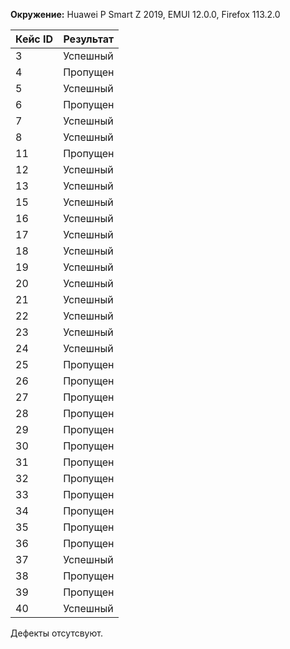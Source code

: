 **Окружение:** Huawei P Smart Z 2019, EMUI 12.0.0, Firefox 113.2.0

|Кейс ID| Результат |
|------|------------|
|3|Успешный||
|4|Пропущен||
|5|Успешный||
|6|Пропущен||
|7|Успешный||
|8|Успешный||
|11|Пропущен||
|12|Успешный||
|13|Успешный||
|15|Успешный||
|16|Успешный||
|17|Успешный||
|18|Успешный||
|19|Успешный||
|20|Успешный||
|21|Успешный||
|22|Успешный||
|23|Успешный||
|24|Успешный||
|25|Пропущен||
|26|Пропущен||
|27|Пропущен||
|28|Пропущен||
|29|Пропущен||
|30|Пропущен||
|31|Пропущен||
|32|Пропущен||
|33|Пропущен||
|34|Пропущен||
|35|Пропущен||
|36|Пропущен||
|37|Успешный||
|38|Пропущен||
|39|Пропущен||
|40|Успешный||

Дефекты отсутсвуют.